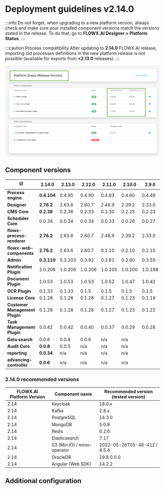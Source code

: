 # Deployment guidelines v2.14.0

:::info
Do not forget, when upgrading to a new platform version, always check and make sure your installed component versions match the versions stated in the release. To do that, go to **FLOWX.AI Designer > Platform Status**.
:::

:::caution Process compatibility
After updating to **2.14.0** FLOWX.AI release, importing old processes definitions in the new platform release is not possible (available for exports from **<2.13.0** releases).
:::

![](../img/release_platform_version_check.png)

## Component versions

| :ballot_box_with_check:        | 2.14.0     | 2.13.0      | 2.12.0  | 2.11.0  | 2.10.0  | 2.9.0   | 2.8.1   | 2.8.0   | 2.7.0   | 2.6.0   | 2.5.0   | 2.4.0   | 2.3.0   | 2.2.0   | 2.1.0     | 2.0.0     | 1.16.0  | 1.15    | 1.14    | 1.13.0  | 1.12.0 | 1.11.0  |
| ------------------------------ | ---------- | ----------- | ------- | ------- | ------- | ------- | ------- | ------- | ------- | ------- | ------- | ------- | ------- | ------- | --------- | --------- | ------- | ------- | ------- | ------- | ------ | ------- |
| **Process engine**             | **0.4.104**| 0.4.95      | 0.4.90  | 0.4.83  | 0.4.60  | 0.4.49  | 0.4.44  | 0.4.42  | 0.4.42  | 0.4.36  | 0.4.29  | 0.4.22  | 0.4.21  | 0.4.18  | 0.4.13    | 0.4.12    | 0.4.4   | 0.3.26  | 0.3.21  | 0.3.14  | 0.3.9  | 0.3.7   |
| **Designer**                   | **2.76.2** | 2.63.6      | 2.60.7  | 2.48.9  | 2.39.2  | 2.33.0  | 2.28.1  | 2.24.2  | 2.23.0  | 2.19.2  | 2.18.2  | 2.17.4  | 2.15.2  | 2.14.4  | 2.11.2    | 2.10.0    | 2.5.0   | 2.1.1   | 1.21.0  | 1.16.3  | 1.15.2 | 1.14.0  |
| **CMS Core**                   | **0.2.38** | 0.2.36      | 0.2.33  | 0.2.30  | 0.2.25  | 0.2.23  | 0.2.23  | 0.2.23  | 0.2.23  | 0.2.23  | 0.2.20  | 0.2.20  | 0.2.18  | 0.2.17  | 0.2.17    | 0.2.17    | 0.2.14  | 0.2.9   | 0.2.9   | 0.2.9   | 0.2.5  | 0.2.3   |
| **Scheduler Core**             | 0.0.34     | 0.0.34      | 0.0.34  | 0.0.33  | 0.0.28  | 0.0.27  | 0.0.27  | 0.0.27  | 0.0.27  | 0.0.27  | 0.0.24  | 0.0.24  | 0.0.23  | 0.0.23  | 0.0.23    | 0.0.23    | 0.0.19  | 0.0.12  | 0.0.12  | 0.0.12  | NA     | 0.0.6   |
| **flowx-process-renderer**     | **2.76.2** | 2.63.6      | 2.60.7  | 2.48.9  | 2.39.2  | 2.33.0  | 2.28.1  | 2.24.2  | 2.23.0  | 2.19.2  | 2.18.2  | 2.17.4  | 2.15.2  | 2.14.4  | 2.11.2    | 2.10.0    | 2.4.2   | 2.1.1   | 1.21.0  | 1.16.3  | 1.15.2 | 1.14.0  |
| **flowx-web-components**       | **2.76.2** | 2.63.6      | 2.60.7  | 0.2.10  | 0.2.10  | 0.2.10  | 0.2.6   | 0.2.6   | 0.2.6   | 0.2.6   | 0.2.6   | 0.2.6   | 0.2.6   | 0.2.5   | 0.2.4     | 0.2.1     | 0.2.1   | 0.0.298 | 0.0.298 | 0.0.298 | NA     | 0.0.293 |
| **Admin**                      | **0.3.119**| 0.3.103     | 0.3.92  | 0.3.81  | 0.3.60  | 0.3.55  | 0.3.47  | 0.3.43  | 0.3.40  | 0.3.36  | 0.3.34  | 0.3.29  | 0.3.23  | 0.3.21  | 0.3.13    | 0.3.13    | 0.3.3   | 0.2.26  | 0.2.26  | 0.2.26  | 0.2.25 | 0.2.23  |
| **Notification Plugin**        | 1.0.206    | 1.0.206     | 1.0.206 | 1.0.205 | 1.0.200 | 1.0.198 | 1.0.198 | 1.0.197 | 1.0.194 | 1.0.194 | 1.0.191 | 1.0.191 | 1.0.190 | 1.0.190 | 1.0.186-1 | 1.0.186-1 | 1.0.186 | 1.0.182 | 1.0.182 | 1.0.182 | NA     | 1.0.179 |
| **Document Plugin**            | 1.0.53     | 1.0.53      | 1.0.53  | 1.0.52  | 1.0.47  | 1.0.42  | 1.0.41  | 1.0.38  | 1.0.37  | 1.0.37  | 1.0.35  | 1.0.35  | 1.0.31  | 1.0.31  | 1.0.30    | 1.0.30    | 1.0.26  | 1.0.24  | 1.0.20  | 1.0.18  | NA     | 1.0.15  |
| **OCR Plugin**                 | 0.1.33     | 0.1.33      | 0.1.5   | 0.1.5   | 0.1.5   | 0.1.5   | 0.1.5   | 0.1.5   | 0.1.5   | 0.1.5   | 0.1.5   | 0.1.5   | 0.0.109 | 0.0.109 | 0.0.109   | 0.0.109   | 0.0.109 | 0.0.106 | n/a     |         |        |         |
| **License Core**               | 0.1.28     | 0.1.28      | 0.1.28  | 0.1.27  | 0.1.23  | 0.1.19  | 0.1.18  | 0.1.18  | 0.1.18  | 0.1.18  | 0.1.15  | 0.1.15  | 0.1.13  | 0.1.13  | 0.1.12    | 0.1.12    | 0.1.10  | 0.1.5   | n/a     |         |        |         |
| **Customer Management Plugin** | 0.1.28     | 0.1.28      | 0.1.28  | 0.1.27  | 0.1.23  | 0.1.22  | 0.1.22  | 0.1.22  | 0.1.22  | 0.1.22  | 0.1.20  | 0.1.20  | 0.1.18  | 0.1.18  | 0.1.18    | 0.1.18    | 0.1.16  | 0.1.10  | 0.1.10  | 0.1.10  | NA     | 0.1.6   |
| **Task Management Plugin**     | 0.0.42     | 0.0.42      | 0.0.40  | 0.0.37  | 0.0.29  | 0.0.28  | 0.0.28  | 0.0.27  | 0.0.27  | 0.0.27  | 0.0.22  | 0.0.22  | 0.0.21  | 0.0.21  | 0.0.16    | 0.0.16    | 0.0.14  |         |         |         |        |         |
| **Data search**                | 0.0.8      | 0.0.8       | 0.0.6   | n/a     | n/a     |         |         |         |         |         |         |         |         |         |           |           |         |         |         |         |        |         |
| **Audit Core**                 | **0.0.8**  | 0.0.5       | n/a     | n/a     | n/a     |         |         |         |         |         |         |         |         |         |           |           |         |         |         |         |        |         |
| **reporting**                  | **0.0.34** | n/a         | n/a     | n/a     | n/a     |         |         |         |         |         |         |         |         |         |           |           |         |         |         |         |        |         |
| **advancing-controller**       | **0.0.6**  | n/a         | n/a     | n/a     | n/a     |         |         |         |         |         |         |         |         |         |           |           |         |         |         |         |        |         |

### 2.14.0 recommended versions

| FLOWX.AI Platform Version 	| Component name 	                | Recommended version (tested version) 	|
|---------------------------	|---------------------------------- |--------------------------------------	|
| 2.14                      	| Keycloak       	                | 18.0.x                               	|
| 2.14                      	| Kafka          	                | 2.8.x                                	|
| 2.14                      	| PostgreSQL     	                | 14.3.0                               	|
| 2.14                      	| MongoDB        	                | 5.0.8                                	|
| 2.14                      	| Redis          	                | 6.2.6                                	|
| 2.14                      	| Elasticsearch   	                | 7.17                                 	|
| 2.14                      	| S3 (Min.IO) / minio-operator      | 2022-05-26T05-48-41Z / 4.5.4          |
| 2.14                      	| OracleDB       	                | 19.8.0.0.0                           	|
| 2.14                          | Angular (Web SDK)                 | 14.2.2                                |

## Additional configuration

